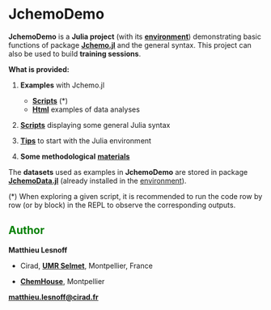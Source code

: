 # JchemoDemo

**JchemoDemo** is a **Julia project** (with its [**environment**](https://github.com/mlesnoff/JchemoDemo/blob/master/Project.toml)) demonstrating basic functions of package [**Jchemo.jl**](https://github.com/mlesnoff/Jchemo.jl) and the general syntax. 
This project can also be used to build **training sessions**. 

**What is provided:**

1. **Examples** with Jchemo.jl
    - [**Scripts**](https://github.com/mlesnoff/JchemoDemo/tree/main/Ex/src) (*)
    - [**Html**](https://mlesnoff.github.io/JchemoDemo/build/) examples of data analyses 

2. [**Scripts**](https://github.com/mlesnoff/JchemoDemo/tree/main/Misc/src) displaying some general Julia syntax

3. [**Tips**](https://github.com/mlesnoff/JchemoDemo/blob/main/Misc/config.md) to start with the Julia environment

4. **Some methodological** [**materials**](https://github.com/mlesnoff/JchemoDemo/tree/main/Misc/annexes)

The **datasets** used as examples in **JchemoDemo** are stored in package [**JchemoData.jl**](https://github.com/mlesnoff/JchemoData.jl) (already installed in the [environment](https://github.com/mlesnoff/JchemoDemo/blob/master/Project.toml)).

(*) When exploring a given script, it is recommended to run the code row by row (or by block) in the REPL to observe the corresponding outputs. 

## <span style="color:green"> **Author** </span> 

**Matthieu Lesnoff**

- Cirad, [**UMR Selmet**](https://umr-selmet.cirad.fr/en), Montpellier, France

- [**ChemHouse**](https://www.chemproject.org/ChemHouse), Montpellier

**matthieu.lesnoff@cirad.fr**



